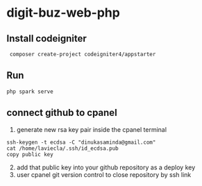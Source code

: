 # digit-buz-web-php

## Install codeigniter

```
 composer create-project codeigniter4/appstarter
```

## Run

```
php spark serve
```

## connect github to cpanel

01. generate new rsa key pair inside the cpanel terminal
```
ssh-keygen -t ecdsa -C "dinukasaminda@gmail.com"
cat /home/laviecla/.ssh/id_ecdsa.pub
copy public key
```
02. add that public key into your github repository as a deploy key
03. user cpanel git version control to close repository by ssh link
